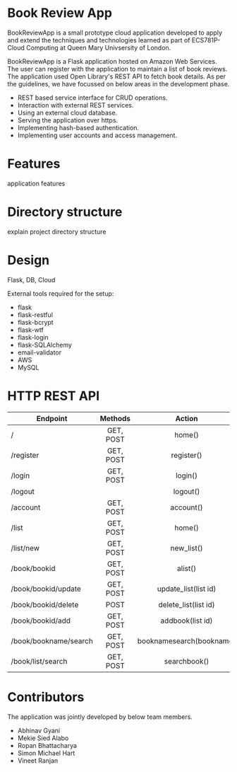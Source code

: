 # Book Review App

BookReviewApp is a small prototype cloud application developed to apply and extend the techniques and technologies learned as part of ECS781P-Cloud Computing at Queen Mary Univsersity of London.

BookReviewApp is a Flask application hosted on Amazon Web Services. The user can register with the application to maintain a list of book reviews. The application used Open Library's REST API to fetch book details. As per the guidelines, we have focussed on below areas in the development phase.

* REST based service interface for CRUD operations.
* Interaction with external REST services.
* Using an external cloud database.
* Serving the application over https.
* Implementing hash-based authentication.
* Implementing user accounts and access management.


# Features

application features

# Directory structure

explain project directory structure

# Design

Flask, DB, Cloud

External tools required for the setup:
* flask
* flask-restful
* flask-bcrypt
* flask-wtf
* flask-login
* flask-SQLAlchemy
* email-validator
* AWS
* MySQL


# HTTP REST API

| Endpoint               | Methods   | Action                   | Use                      |
| -------------------    |:---------:|:------------------------:| ------------------------:|
| /                      | GET, POST | home()                   |                          |
| /register              | GET, POST | register()               |                          |
| /login                 | GET, POST | login()                  |                          |
| /logout                |           | logout()                 |                          |
| /account               | GET, POST | account()                |                          |
| /list                  | GET, POST | home()                   |                          |
| /list/new              | GET, POST | new_list()               |                          |
| /book/bookid           | GET, POST | alist()                  |                          |
| /book/bookid/update    | GET, POST | update_list(list id)     |                          |
| /book/bookid/delete    | POST      | delete_list(list id)     |                          |
| /book/bookid/add       | GET, POST | addbook(list id)         |                          |
| /book/bookname/search  | GET, POST | booknamesearch(bookname) |                          |
| /book/list/search      | GET, POST | searchbook()             |                          |


# Contributors
The application was jointly developed by below team members.
* Abhinav Gyani
* Mekie Sied Alabo
* Ropan Bhattacharya
* Simon Michael Hart
* Vineet Ranjan

